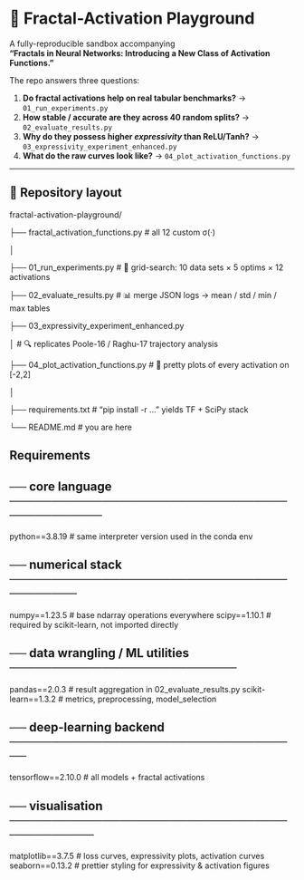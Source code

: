 # 🧩 Fractal-Activation Playground
A fully-reproducible sandbox accompanying  
**“Fractals in Neural Networks: Introducing a New Class of Activation Functions.”**

The repo answers three questions:

1. **Do fractal activations help on real tabular benchmarks?** → `01_run_experiments.py`  
2. **How stable / accurate are they across 40 random splits?** → `02_evaluate_results.py`  
3. **Why do they possess higher *expressivity* than ReLU/Tanh?** → `03_expressivity_experiment_enhanced.py`  
4. **What do the raw curves look like?** → `04_plot_activation_functions.py`  

---

## 💾 Repository layout

fractal-activation-playground/

├── fractal_activation_functions.py # all 12 custom σ(·)

│

├── 01_run_experiments.py # 🚂 grid-search: 10 data sets × 5 optims × 12 activations

├── 02_evaluate_results.py # 📊 merge JSON logs → mean / std / min / max tables

├── 03_expressivity_experiment_enhanced.py

│ # 🔍 replicates Poole-16 / Raghu-17 trajectory analysis

├── 04_plot_activation_functions.py # 🎨 pretty plots of every activation on [-2,2]

│

├── requirements.txt # “pip install -r …” yields TF + SciPy stack

└── README.md # you are here

## Requirements

## ── core language ────────────────────────────────────────────
python==3.8.19          # same interpreter version used in the conda env

## ── numerical stack ─────────────────────────────────────────
numpy==1.23.5           # base ndarray operations everywhere
scipy==1.10.1           # required by scikit-learn, not imported directly

## ── data wrangling / ML utilities ───────────────────────────
pandas==2.0.3           # result aggregation in 02_evaluate_results.py
scikit-learn==1.3.2     # metrics, preprocessing, model_selection

## ── deep-learning backend ───────────────────────────────────
tensorflow==2.10.0      # all models + fractal activations

## ── visualisation ───────────────────────────────────────────
matplotlib==3.7.5       # loss curves, expressivity plots, activation curves
seaborn==0.13.2         # prettier styling for expressivity & activation figures

